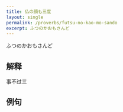 ```yaml
---
title: 仏の顔も三度
layout: single
permalink: /proverbs/futsu-no-kao-mo-sando
excerpt: ふつのかおもさんど
---
```


ふつのかおもさんど

## 解释

事不过三

## 例句

